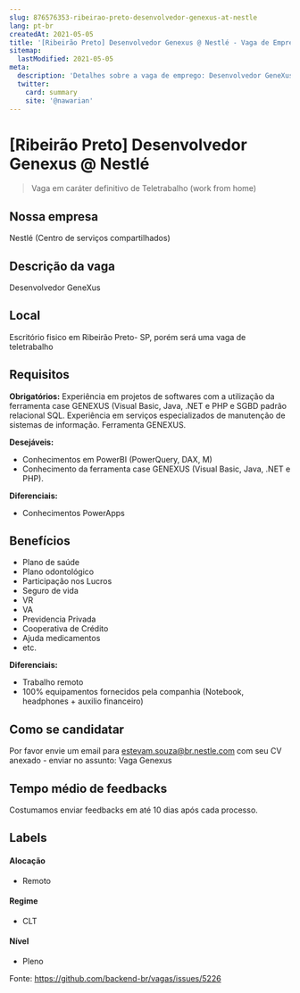 ```yaml
---
slug: 876576353-ribeirao-preto-desenvolvedor-genexus-at-nestle
lang: pt-br
createdAt: 2021-05-05
title: '[Ribeirão Preto] Desenvolvedor Genexus @ Nestlé - Vaga de Emprego'
sitemap:
  lastModified: 2021-05-05
meta:
  description: 'Detalhes sobre a vaga de emprego: Desenvolvedor GeneXus'
  twitter:
    card: summary
    site: '@nawarian'
---
```


# [Ribeirão Preto] Desenvolvedor Genexus @ Nestlé

<!--
==================================================
Caso a vaga for remoto durante a pandemia informar no texto "Remoto durante o covid"
==================================================
-->
<!-- 
==================================================
POR FAVOR, SÓ POSTE SE A VAGA FOR PARA BACK-END!

Não faça distinção de gênero no título da vaga.

Use: "Back-End Developer" ao invés de 
"Desenvolvedor Back-End" \o/

Exemplo: `[São Paulo] Back-End Developer @ NOME DA EMPRESA`
==================================================
-->
<!--
==================================================
Caso a vaga for remoto durante a pandemia deixar a linha abaixo
==================================================
-->
> Vaga em caráter definitivo de Teletrabalho (work from home)

## Nossa empresa

Nestlé (Centro de serviços compartilhados)

## Descrição da vaga

Desenvolvedor GeneXus

## Local

Escritório fisico em Ribeirão Preto- SP, porém será uma vaga de teletrabalho

## Requisitos

**Obrigatórios:**
Experiência em projetos de softwares com a utilização da ferramenta case GENEXUS (Visual Basic, Java, .NET e PHP e SGBD padrão relacional SQL.
Experiência em serviços especializados de manutenção de sistemas de informação.
Ferramenta GENEXUS.


**Desejáveis:**
- Conhecimentos em PowerBI (PowerQuery, DAX, M)
- Conhecimento da ferramenta case GENEXUS (Visual Basic, Java, .NET e PHP).


**Diferenciais:**
- Conhecimentos PowerApps

## Benefícios

- Plano de saúde
- Plano odontológico
- Participação nos Lucros
- Seguro de vida
- VR
- VA
- Previdencia Privada
- Cooperativa de Crédito
- Ajuda medicamentos
- etc.

**Diferenciais:**
- Trabalho remoto
- 100% equipamentos fornecidos pela companhia (Notebook, headphones + auxilio financeiro)

## Como se candidatar

Por favor envie um email para estevam.souza@br.nestle.com com seu CV anexado - enviar no assunto: Vaga Genexus

## Tempo médio de feedbacks

Costumamos enviar feedbacks em até 10 dias após cada processo.


## Labels
<!-- retire os labels que não fazem sentido à vaga -->

#### Alocação
- Remoto

#### Regime
- CLT


#### Nível
- Pleno





Fonte: https://github.com/backend-br/vagas/issues/5226